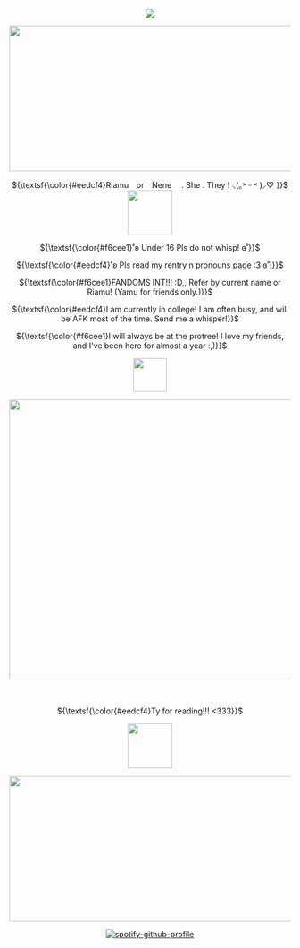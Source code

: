 <div align="center">
 
![](https://komarev.com/ghpvc/?username=RlAMU&color=b49cdb&base=1500&label=YAMU'S+FANS)

</div>

<p align="center">
<img width="980" height="260" src="https://files.catbox.moe/t30mps.png">
</p>

<p align="center"> ${\textsf{\color{#eedcf4}Riamu　or　Nene 　. She . They ! ⸜(｡˃ ᵕ ˂ )⸝♡ }}$ <img width="80" height="80" src="https://file.garden/aNn6VC_COBCnNK6N/mikan"></h2>
</p>

<p align="center"> 
 ${\textsf{\color{#f6cee1}˚ʚ Under 16 Pls do not whisp!   ɞ˚}}$
<p align="center">
${\textsf{\color{#eedcf4}˚ʚ Pls read my rentry n pronouns page :3  ɞ˚!}}$
<p align="center">
${\textsf{\color{#f6cee1}FANDOMS INT!!! :D,, Refer by current name or Riamu! (Yamu for friends only.)}}$ 
<p align="center">
<p align="center">
 ${\textsf{\color{#eedcf4}I am currently in college! I am often busy, and will be AFK most of the time. Send me a whisper!}}$
<p align="center">
 <p align="center">
 ${\textsf{\color{#f6cee1}I will always be at the protree! I love my friends, and I've been here for almost a year :,)}}$
<p align="center">
<p align="center">
 <img width="60" height="60" src="https://64.media.tumblr.com/218b3e951e6dc80cb0ed452f851dca78/a4e588a830dca02a-59/s1280x1920/ef7c9cd8f68b02d217e6af7fac1589a897551936.pnj"
</p>

<p align="center">
<img width="600" height="500" src="https://files.catbox.moe/lc1z8e.png">
</p>　

<p align="center"> ${\textsf{\color{#eedcf4}Ty for reading!!! <333}}$

</p>
 <p align="center">
<img width="80" height="80" src="https://i.ibb.co/pWRrqfm/IMG-7963.gif">
 </p>
<p align="center"><img width="980" height="260" src="https://files.catbox.moe/i411xm.png">
</p>

<div align="center">
 
[![spotify-github-profile](https://spotify-github-profile.kittinanx.com/api/view?uid=22an7rp7mrtczxx3nxjhbny6a&cover_image=true&theme=novatorem&show_offline=true&background_color=6e5fb4&interchange=false&bar_color=ce96e9&bar_color_cover=false)](https://spotify-github-profile.kittinanx.com/api/view?uid=22an7rp7mrtczxx3nxjhbny6a&redirect=true)

</div>


